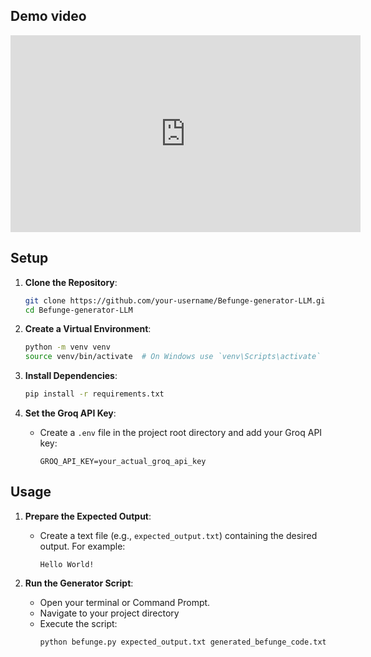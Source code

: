 
## Demo video

<iframe width="560" height="315" src="https://youtu.be/gG_97zVAWOE" frameborder="0" allow="accelerometer; autoplay; encrypted-media; gyroscope; picture-in-picture" allowfullscreen></iframe>

## Setup

1. **Clone the Repository**:
    ```sh
    git clone https://github.com/your-username/Befunge-generator-LLM.git
    cd Befunge-generator-LLM
    ```

2. **Create a Virtual Environment**:
    ```sh
    python -m venv venv
    source venv/bin/activate  # On Windows use `venv\Scripts\activate`
    ```
3. **Install Dependencies**:
    ```sh
    pip install -r requirements.txt
    ```

4. **Set the Groq API Key**:
    - Create a `.env` file in the project root directory and add your Groq API key:
        ```plaintext
        GROQ_API_KEY=your_actual_groq_api_key
        ```

## Usage

1. **Prepare the Expected Output**:
    - Create a text file (e.g., `expected_output.txt`) containing the desired output. For example:
        ```plaintext
        Hello World!
        ```

2. **Run the Generator Script**:
    - Open your terminal or Command Prompt.       
    - Navigate to your project directory
    - Execute the script:
        ```sh
        python befunge.py expected_output.txt generated_befunge_code.txt
        ```